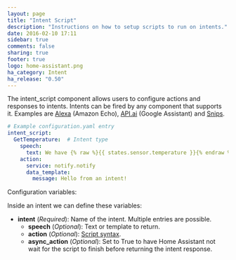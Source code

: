 ```yaml
---
layout: page
title: "Intent Script"
description: "Instructions on how to setup scripts to run on intents."
date: 2016-02-10 17:11
sidebar: true
comments: false
sharing: true
footer: true
logo: home-assistant.png
ha_category: Intent
ha_release: "0.50"
---
```


The intent_script component allows users to configure actions and responses to intents. Intents can be fired by any component that supports it. Examples are [Alexa](/components/alexa/) (Amazon Echo), [API.ai](/components/dialogflow/) (Google Assistant) and [Snips](/components/snips/).

```yaml
# Example configuration.yaml entry
intent_script:
  GetTemperature:  # Intent type
    speech:
      text: We have {% raw %}{{ states.sensor.temperature }}{% endraw %} degrees
    action:
      service: notify.notify
      data_template:
        message: Hello from an intent!
```
Configuration variables:

Inside an intent we can define these variables:

- **intent** (*Required*): Name of the intent. Multiple entries are possible.
  - **speech** (*Optional*): Text or template to return.
  - **action** (*Optional*): [Script syntax](/docs/scripts/).
  - **async_action** (*Optional*): Set to True to have Home Assistant not wait for the script to finish before returning the intent response.

